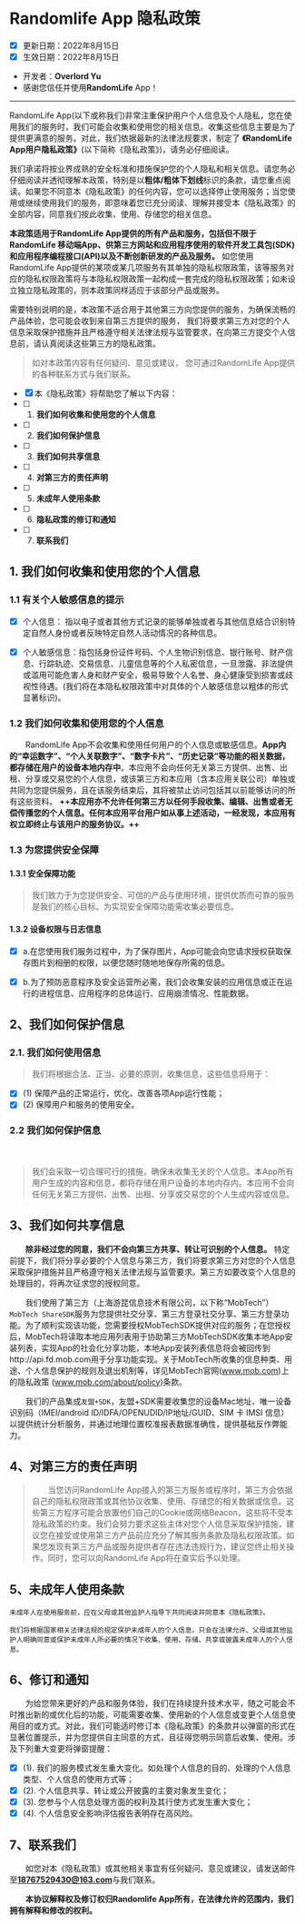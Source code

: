 # Randomlife App 隐私政策

- [x] 更新日期：2022年8月15日
- [x] 生效日期：2022年8月15日
- 开发者：**Overlord Yu**
- 感谢您信任并使用**RandomLife** App！

---

RandomLife App(以下或称我们)非常注重保护用户个人信息及个人隐私，您在使用我们的服务时，我们可能会收集和使用您的相关信息。收集这些信息主要是为了提供更满意的服务。对此，我们依据最新的法律法规要求，制定了 **《RandomLife App用户隐私政策》**(以下简称《隐私政策》)，请务必仔细阅读。

我们承诺将按业界成熟的安全标准和措施保护您的个人隐私和相关信息。请您务必仔细阅读并透彻理解本政策，特别是以**粗体/粗体下划线**标识的条款，请您重点阅读。如果您不同意本《隐私政策》的任何内容，您可以选择停止使用服务；当您使用或继续使用我们的服务，即意味着您已充分阅读、理解并接受本《隐私政策》的全部内容，同意我们按此收集、使用、存储您的相关信息。

**本政策适用于RandomLife App提供的所有产品和服务，包括但不限于RandomLife 移动端App、供第三方网站和应用程序使用的软件开发工具包(SDK)和应用程序编程接口(API)以及不断创新研发的产品及服务。** 如您使用RandomLife App提供的某项或某几项服务有其单独的隐私权限政策，该等服务对应的隐私权限政策将与本隐私权限政策一起构成一套完成的隐私权限政策；如未设立独立隐私政策的，则本政策同样适应于该部分产品或服务。

需要特别说明的是，本政策不适合用于其他第三方向您提供的服务，为确保流畅的产品体验，您可能会收到来自第三方提供的服务， 我们将要求第三方对您的个人信息采取保护措施并且严格遵守相关法律法规与监管要求，在向第三方提交个人信息前，请认真阅读这些第三方的隐私政策。

> 如对本政策内容有任何疑问、意见或建议， 您可通过RandomLife App提供的各种联系方式与我们联系。

- [x] 本《隐私政策》将帮助您了解以下内容：
- [ ] 1. **我们如何收集和使用您的个人信息**
- [ ] 2. **我们如何保护信息**
- [ ] 3. **我们如何共享信息**
- [ ] 4. **对第三方的责任声明**
- [ ] 5. **未成年人使用条款**
- [ ] 6. **隐私政策的修订和通知**
- [ ] 7. **联系我们**

## 1. 我们如何收集和使用您的个人信息

### 1.1 有关个人敏感信息的提示

- [x] 个人信息： 指以电子或者其他方式记录的能够单独或者与其他信息结合识别特定自然人身份或者反映特定自然人活动情况的各种信息。

- [x] 个人敏感信息：指包括身份证件号码、个人生物识别信息、银行账号、财产信息、行踪轨迹、交易信息、儿童信息等的个人私密信息，一旦泄露、非法提供或滥用可能危害人身和财产安全，极易导致个人名誉、身心健康受到损害或歧视性待遇。(我们将在本隐私权限政策中对具体的个人敏感信息以粗体的形式显著标识)。

### 1.2 我们如何收集和使用您的个人信息

　　RandomLife App不会收集和使用任何用户的个人信息或敏感信息。**App内的“幸运数字”、“个人关联数字”、“数字卡片”、“历史记录”等功能的相关数据，都存储在用户的设备本地内存中**。本应用不会向任何无关第三方提供、出售、出租、分享或交易您的个人信息，或该第三方和本应用（含本应用关联公司）单独或共同为您提供服务，且在该服务结束后，其将被禁止访问包括其以前能够访问的所有这些资料。
**++本应用亦不允许任何第三方以任何手段收集、编辑、出售或者无偿传播您的个人信息。任何本应用平台用户如从事上述活动，一经发现，本应用有权立即终止与该用户的服务协议。++**

### 1.3 为您提供安全保障

#### 1.3.1 安全保障功能

> 我们致力于为您提供安全、可信的产品与使用环境，提供优质而可靠的服务是我们的核心目标。为实现安全保障功能需收集必要信息。

#### 1.3.2 设备权限与日志信息

- [x] a.在您使用我们服务过程中，为了保存图片，App可能会向您请求授权获取保存图片到相册的权限，以便您随时随地地保存所需的信息。

- [x] b.为了预防恶意程序及安全运营所必需，我们会收集安装的应用信息或正在运行的进程信息、应用程序的总体运行、应用崩溃情况、性能数据。

## 2、我们如何保护信息

### 2.1. 我们如何使用信息
> 我们将根据合法、正当、必要的原则，收集信息，这些信息将用于：

- [x] (1) 保障产品的正常运行，优化、改善各项App运行性能；
- [x] (2) 保障用户和服务的使用安全。

### 2.2 我们如何保护信息
　　
> 我们会采取一切合理可行的措施，确保未收集无关的个人信息。本App所有用户生成的内容和信息，都将存储在用户设备的本地内存内。本应用不会向任何无关第三方提供、出售、出租、分享或交易您的个人生成内容或信息。

## 3、我们如何共享信息

　　**除非经过您的同意，我们不会向第三方共享、转让可识别的个人信息。** 特定前提下，我们将分享必要的个人信息与第三方，我们将要求第三方对您的个人信息采取保护措施并且严格遵守相关法律法规与监管要求。第三方如要改变个人信息的处理目的，将再次征求您的授权同意。

　　我们使用了第三方（上海游昆信息技术有限公司，以下称“MobTech”）`MobTech ShareSDK`服务为您提供社交分享、第三方登录社交分享、第三方登录功能。为了顺利实现该功能，您需要授权MobTechSDK提供对应的服务；在您授权后，MobTech将读取本地应用列表用于协助第三方MobTechSDK收集本地App安装列表，实现App的社会化分享功能，本地App安装列表信息将会被回传到http://api.fd.mob.com用于分享功能实现。关于MobTech所收集的信息种类、用途、个人信息保护的规则及退出机制等，详见MobTech官网(www.mob.com)上的隐私政策 (www.mob.com/about/policy)条款。

　　我们的产品集成`友盟+SDK`，友盟+SDK需要收集您的设备Mac地址、唯一设备识别码（IMEI/android ID/IDFA/OPENUDID/IP地址/GUID、SIM 卡 IMSI 信息）以提供统计分析服务，并通过地理位置校准报表数据准确性，提供基础反作弊能力。

## 4、对第三方的责任声明

> 　　当您访问RandomLife App接入的第三方服务或程序时，第三方会依据自己的隐私权限政策或其他协议收集、使用、存储您的相关数据或信息。这些第三方程序可能会放置他们自己的Cookie或网络Beacon，这些将不受本隐私政策的约束。我们会努力要求这些主体对您个人信息采取保护措施，建议您在接受或使用第三方产品前应充分了解其服务条款及隐私权限政策。如果您发现有第三方产品或服务提供者存在违法违规行为，建议您终止相关操作。同时，您可以向RandomLife App将在查实后予以处理。

## 5、未成年人使用条款

```text
未成年人在使用服务前，应在父母或其他监护人指导下共同阅读并同意本《隐私政策》。

我们将根据国家相关法律法规的规定保护未成年人的个人信息，只会在法律允许、父母或其他监护人明确同意或保护未成年人所必要的情况下收集、使用、存储、共享或披露未成年人的个人信息。
```

## 6、修订和通知

　　为给您带来更好的产品和服务体验，我们在持续提升技术水平，随之可能会不时推出新的或优化后的功能，可能需要收集、使用新的个人信息或变更个人信息使用目的或方式。对此，我们可能适时修订本《隐私政策》的条款并以弹窗的形式在显著位置提示，并为您提供自主同意的方式，且征得您明示同意后收集、使用。涉及下列重大变更将弹窗提醒：

- [x] (1). 我们的服务模式发生重大变化。如处理个人信息的目的、处理的个人信息类型、个人信息的使用方式等；
- [x] (2). 个人信息共享、转让或公开披露的主要对象发生变化；
- [x] (3). 您参与个人信息处理方面的权利及其行使方式发生重大变化；
- [x] (4). 个人信息安全影响评估报告表明存在高风险。

## 7、联系我们

　　如您对本《隐私政策》或其他相关事宜有任何疑问、意见或建议，请发送邮件至**18767529430@163.com**与我们联系。

　　**本协议解释权及修订权归Randomlife App所有，在法律允许的范围内，我们拥有解释和修改的权利。**
